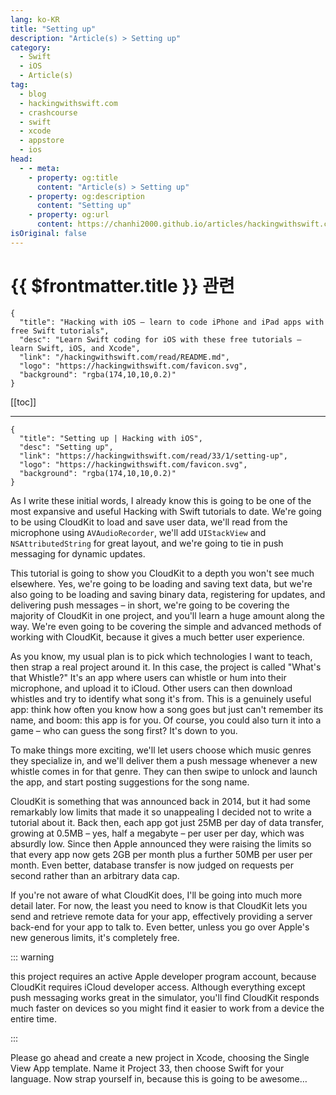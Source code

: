 ```yaml
---
lang: ko-KR
title: "Setting up"
description: "Article(s) > Setting up"
category:
  - Swift
  - iOS
  - Article(s)
tag: 
  - blog
  - hackingwithswift.com
  - crashcourse
  - swift
  - xcode
  - appstore
  - ios  
head:
  - - meta:
    - property: og:title
      content: "Article(s) > Setting up"
    - property: og:description
      content: "Setting up"
    - property: og:url
      content: https://chanhi2000.github.io/articles/hackingwithswift.com/read/33/01-setting-up.html
isOriginal: false
---
```


# {{ $frontmatter.title }} 관련

```component VPCard
{
  "title": "Hacking with iOS – learn to code iPhone and iPad apps with free Swift tutorials",
  "desc": "Learn Swift coding for iOS with these free tutorials – learn Swift, iOS, and Xcode",
  "link": "/hackingwithswift.com/read/README.md",
  "logo": "https://hackingwithswift.com/favicon.svg",
  "background": "rgba(174,10,10,0.2)"
}
```

[[toc]]

---

```component VPCard
{
  "title": "Setting up | Hacking with iOS",
  "desc": "Setting up",
  "link": "https://hackingwithswift.com/read/33/1/setting-up",
  "logo": "https://hackingwithswift.com/favicon.svg",
  "background": "rgba(174,10,10,0.2)"
}
```

As I write these initial words, I already know this is going to be one of the most expansive and useful Hacking with Swift tutorials to date. We're going to be using CloudKit to load and save user data, we'll read from the microphone using `AVAudioRecorder`, we'll add `UIStackView` and `NSAttributedString` for great layout, and we're going to tie in push messaging for dynamic updates.

This tutorial is going to show you CloudKit to a depth you won't see much elsewhere. Yes, we're going to be loading and saving text data, but we're also going to be loading and saving binary data, registering for updates, and delivering push messages – in short, we're going to be covering the majority of CloudKit in one project, and you'll learn a huge amount along the way. We're even going to be covering the simple and advanced methods of working with CloudKit, because it gives a much better user experience.

As you know, my usual plan is to pick which technologies I want to teach, then strap a real project around it. In this case, the project is called "What's that Whistle?" It's an app where users can whistle or hum into their microphone, and upload it to iCloud. Other users can then download whistles and try to identify what song it's from. This is a genuinely useful app: think how often you know how a song goes but just can't remember its name, and boom: this app is for you. Of course, you could also turn it into a game – who can guess the song first? It's down to you.

To make things more exciting, we'll let users choose which music genres they specialize in, and we'll deliver them a push message whenever a new whistle comes in for that genre. They can then swipe to unlock and launch the app, and start posting suggestions for the song name.

CloudKit is something that was announced back in 2014, but it had some remarkably low limits that made it so unappealing I decided not to write a tutorial about it. Back then, each app got just 25MB per day of data transfer, growing at 0.5MB – yes, half a megabyte – per user per day, which was absurdly low. Since then Apple announced they were raising the limits so that every app now gets 2GB per month plus a further 50MB per user per month. Even better, database transfer is now judged on requests per second rather than an arbitrary data cap.

If you're not aware of what CloudKit does, I'll be going into much more detail later. For now, the least you need to know is that CloudKit lets you send and retrieve remote data for your app, effectively providing a server back-end for your app to talk to. Even better, unless you go over Apple's new generous limits, it's completely free.

::: warning

this project requires an active Apple developer program account, because CloudKit requires iCloud developer access. Although everything except push messaging works great in the simulator, you'll find CloudKit responds much faster on devices so you might find it easier to work from a device the entire time.

:::

Please go ahead and create a new project in Xcode, choosing the Single View App template. Name it Project 33, then choose Swift for your language. Now strap yourself in, because this is going to be awesome…

